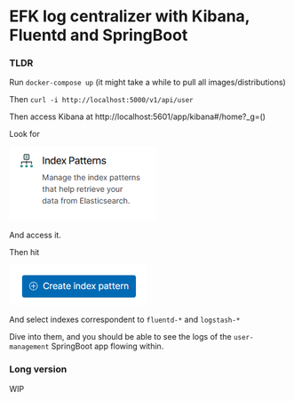 # EFK log centralizer with Kibana, Fluentd and SpringBoot

### TLDR
Run `docker-compose up` (it might take a while to pull all images/distributions)

Then `curl -i http://localhost:5000/v1/api/user`

Then access Kibana at http://localhost:5601/app/kibana#/home?_g=()

Look for

![img.png](img.png)

And access it. 

Then hit

![img_1.png](img_1.png)

And select indexes correspondent to `fluentd-*` and `logstash-*`

Dive into them, and you should be able to see the logs of the `user-management` SpringBoot app flowing within.

### Long version
WIP
